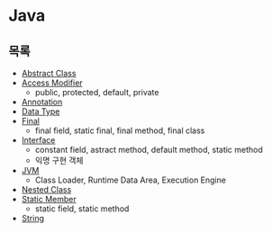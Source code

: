 # Java



## 목록

* [Abstract Class](Abstract-Class/Abstract-Class.md)
* [Access Modifier](Access-Modifier/Access-Modifier.md)
  * public, protected, default, private
* [Annotation](Annotation/Annotation.md)
* [Data Type](Data-Type/Data-Type.md)
* [Final](Final/Final.md)
  * final field, static final, final method, final class
* [Interface](Interface/Interface.md)
  * constant field, astract method, default method, static method
  * 익명 구현 객체
* [JVM](JVM/JVM.md)
  * Class Loader, Runtime Data Area, Execution Engine
* [Nested Class](Nested-Class/Nested-Class.md) 
* [Static Member](Static-Member/Static-Member.md)
  * static field, static method
* [String](String/String.md)
